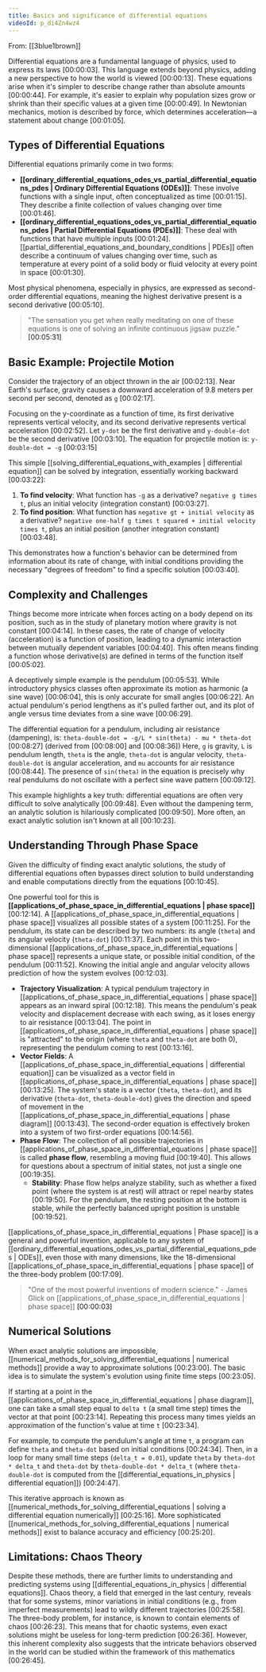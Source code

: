 ```yaml
---
title: Basics and significance of differential equations
videoId: p_di4Zn4wz4
---
```


From: [[3blue1brown]] <br/> 

Differential equations are a fundamental language of physics, used to express its laws <a class="yt-timestamp" data-t="00:00:03">[00:00:03]</a>. This language extends beyond physics, adding a new perspective to how the world is viewed <a class="yt-timestamp" data-t="00:00:13">[00:00:13]</a>. These equations arise when it's simpler to describe change rather than absolute amounts <a class="yt-timestamp" data-t="00:00:44">[00:00:44]</a>. For example, it's easier to explain why population sizes grow or shrink than their specific values at a given time <a class="yt-timestamp" data-t="00:00:49">[00:00:49]</a>. In Newtonian mechanics, motion is described by force, which determines acceleration—a statement about change <a class="yt-timestamp" data-t="00:01:05">[00:01:05]</a>.

## Types of Differential Equations

Differential equations primarily come in two forms:

*   **[[ordinary_differential_equations_odes_vs_partial_differential_equations_pdes | Ordinary Differential Equations (ODEs)]]**: These involve functions with a single input, often conceptualized as time <a class="yt-timestamp" data-t="00:01:15">[00:01:15]</a>. They describe a finite collection of values changing over time <a class="yt-timestamp" data-t="00:01:46">[00:01:46]</a>.
*   **[[ordinary_differential_equations_odes_vs_partial_differential_equations_pdes | Partial Differential Equations (PDEs)]]**: These deal with functions that have multiple inputs <a class="yt-timestamp" data-t="00:01:24">[00:01:24]</a>. [[partial_differential_equations_and_boundary_conditions | PDEs]] often describe a continuum of values changing over time, such as temperature at every point of a solid body or fluid velocity at every point in space <a class="yt-timestamp" data-t="00:01:30">[00:01:30]</a>.

Most physical phenomena, especially in physics, are expressed as second-order differential equations, meaning the highest derivative present is a second derivative <a class="yt-timestamp" data-t="00:05:10">[00:05:10]</a>.

> "The sensation you get when really meditating on one of these equations is one of solving an infinite continuous jigsaw puzzle." <a class="yt-timestamp" data-t="00:05:31">[00:05:31]</a>

## Basic Example: Projectile Motion

Consider the trajectory of an object thrown in the air <a class="yt-timestamp" data-t="00:02:13">[00:02:13]</a>. Near Earth's surface, gravity causes a downward acceleration of 9.8 meters per second per second, denoted as `g` <a class="yt-timestamp" data-t="00:02:17">[00:02:17]</a>.

Focusing on the y-coordinate as a function of time, its first derivative represents vertical velocity, and its second derivative represents vertical acceleration <a class="yt-timestamp" data-t="00:02:52">[00:02:52]</a>.
Let `y-dot` be the first derivative and `y-double-dot` be the second derivative <a class="yt-timestamp" data-t="00:03:10">[00:03:10]</a>. The equation for projectile motion is:
`y-double-dot = -g` <a class="yt-timestamp" data-t="00:03:15">[00:03:15]</a>

This simple [[solving_differential_equations_with_examples | differential equation]] can be solved by integration, essentially working backward <a class="yt-timestamp" data-t="00:03:22">[00:03:22]</a>:
1.  **To find velocity**: What function has `-g` as a derivative? `negative g times t`, plus an initial velocity (integration constant) <a class="yt-timestamp" data-t="00:03:27">[00:03:27]</a>.
2.  **To find position**: What function has `negative gt + initial velocity` as a derivative? `negative one-half g times t squared + initial velocity times t`, plus an initial position (another integration constant) <a class="yt-timestamp" data-t="00:03:48">[00:03:48]</a>.

This demonstrates how a function's behavior can be determined from information about its rate of change, with initial conditions providing the necessary "degrees of freedom" to find a specific solution <a class="yt-timestamp" data-t="00:03:40">[00:03:40]</a>.

## Complexity and Challenges

Things become more intricate when forces acting on a body depend on its position, such as in the study of planetary motion where gravity is not constant <a class="yt-timestamp" data-t="00:04:14">[00:04:14]</a>. In these cases, the rate of change of velocity (acceleration) is a function of position, leading to a dynamic interaction between mutually dependent variables <a class="yt-timestamp" data-t="00:04:40">[00:04:40]</a>. This often means finding a function whose derivative(s) are defined in terms of the function itself <a class="yt-timestamp" data-t="00:05:02">[00:05:02]</a>.

A deceptively simple example is the pendulum <a class="yt-timestamp" data-t="00:05:53">[00:05:53]</a>. While introductory physics classes often approximate its motion as harmonic (a sine wave) <a class="yt-timestamp" data-t="00:06:04">[00:06:04]</a>, this is only accurate for small angles <a class="yt-timestamp" data-t="00:06:22">[00:06:22]</a>. An actual pendulum's period lengthens as it's pulled farther out, and its plot of angle versus time deviates from a sine wave <a class="yt-timestamp" data-t="00:06:29">[00:06:29]</a>.

The differential equation for a pendulum, including air resistance (dampening), is:
`theta-double-dot = -g/L * sin(theta) - mu * theta-dot` <a class="yt-timestamp" data-t="00:08:27">[00:08:27]</a> (derived from <a class="yt-timestamp" data-t="00:08:00">[00:08:00]</a> and <a class="yt-timestamp" data-t="00:08:36">[00:08:36]</a>)
Here, `g` is gravity, `L` is pendulum length, `theta` is the angle, `theta-dot` is angular velocity, `theta-double-dot` is angular acceleration, and `mu` accounts for air resistance <a class="yt-timestamp" data-t="00:08:44">[00:08:44]</a>. The presence of `sin(theta)` in the equation is precisely why real pendulums do not oscillate with a perfect sine wave pattern <a class="yt-timestamp" data-t="00:09:12">[00:09:12]</a>.

This example highlights a key truth: differential equations are often very difficult to solve analytically <a class="yt-timestamp" data-t="00:09:48">[00:09:48]</a>. Even without the dampening term, an analytic solution is hilariously complicated <a class="yt-timestamp" data-t="00:09:50">[00:09:50]</a>. More often, an exact analytic solution isn't known at all <a class="yt-timestamp" data-t="00:10:23">[00:10:23]</a>.

## Understanding Through Phase Space

Given the difficulty of finding exact analytic solutions, the study of differential equations often bypasses direct solution to build understanding and enable computations directly from the equations <a class="yt-timestamp" data-t="00:10:45">[00:10:45]</a>.

One powerful tool for this is **[[applications_of_phase_space_in_differential_equations | phase space]]** <a class="yt-timestamp" data-t="00:12:14">[00:12:14]</a>. A [[applications_of_phase_space_in_differential_equations | phase space]] visualizes all possible states of a system <a class="yt-timestamp" data-t="00:11:25">[00:11:25]</a>. For the pendulum, its state can be described by two numbers: its angle (`theta`) and its angular velocity (`theta-dot`) <a class="yt-timestamp" data-t="00:11:37">[00:11:37]</a>. Each point in this two-dimensional [[applications_of_phase_space_in_differential_equations | phase space]] represents a unique state, or possible initial condition, of the pendulum <a class="yt-timestamp" data-t="00:11:52">[00:11:52]</a>. Knowing the initial angle and angular velocity allows prediction of how the system evolves <a class="yt-timestamp" data-t="00:12:03">[00:12:03]</a>.

*   **Trajectory Visualization**: A typical pendulum trajectory in [[applications_of_phase_space_in_differential_equations | phase space]] appears as an inward spiral <a class="yt-timestamp" data-t="00:12:18">[00:12:18]</a>. This means the pendulum's peak velocity and displacement decrease with each swing, as it loses energy to air resistance <a class="yt-timestamp" data-t="00:13:04">[00:13:04]</a>. The point in [[applications_of_phase_space_in_differential_equations | phase space]] is "attracted" to the origin (where `theta` and `theta-dot` are both 0), representing the pendulum coming to rest <a class="yt-timestamp" data-t="00:13:16">[00:13:16]</a>.
*   **Vector Fields**: A [[applications_of_phase_space_in_differential_equations | differential equation]] can be visualized as a vector field in [[applications_of_phase_space_in_differential_equations | phase space]] <a class="yt-timestamp" data-t="00:13:25">[00:13:25]</a>. The system's state is a vector (`theta`, `theta-dot`), and its derivative (`theta-dot`, `theta-double-dot`) gives the direction and speed of movement in the [[applications_of_phase_space_in_differential_equations | phase diagram]] <a class="yt-timestamp" data-t="00:13:43">[00:13:43]</a>. The second-order equation is effectively broken into a system of two first-order equations <a class="yt-timestamp" data-t="00:14:56">[00:14:56]</a>.
*   **Phase Flow**: The collection of all possible trajectories in [[applications_of_phase_space_in_differential_equations | phase space]] is called **phase flow**, resembling a moving fluid <a class="yt-timestamp" data-t="00:19:40">[00:19:40]</a>. This allows for questions about a spectrum of initial states, not just a single one <a class="yt-timestamp" data-t="00:19:35">[00:19:35]</a>.
    *   **Stability**: Phase flow helps analyze stability, such as whether a fixed point (where the system is at rest) will attract or repel nearby states <a class="yt-timestamp" data-t="00:19:50">[00:19:50]</a>. For the pendulum, the resting position at the bottom is stable, while the perfectly balanced upright position is unstable <a class="yt-timestamp" data-t="00:19:52">[00:19:52]</a>.

[[applications_of_phase_space_in_differential_equations | Phase space]] is a general and powerful invention, applicable to any system of [[ordinary_differential_equations_odes_vs_partial_differential_equations_pdes | ODEs]], even those with many dimensions, like the 18-dimensional [[applications_of_phase_space_in_differential_equations | phase space]] of the three-body problem <a class="yt-timestamp" data-t="00:17:09">[00:17:09]</a>.

> "One of the most powerful inventions of modern science." - James Glick on [[applications_of_phase_space_in_differential_equations | phase space]] <a class="yt-timestamp" data-t="00:00:03">[00:00:03]</a>

## Numerical Solutions

When exact analytic solutions are impossible, [[numerical_methods_for_solving_differential_equations | numerical methods]] provide a way to approximate solutions <a class="yt-timestamp" data-t="00:23:00">[00:23:00]</a>. The basic idea is to simulate the system's evolution using finite time steps <a class="yt-timestamp" data-t="00:23:05">[00:23:05]</a>.

If starting at a point in the [[applications_of_phase_space_in_differential_equations | phase diagram]], one can take a small step equal to `delta t` (a small time step) times the vector at that point <a class="yt-timestamp" data-t="00:23:14">[00:23:14]</a>. Repeating this process many times yields an approximation of the function's value at time `t` <a class="yt-timestamp" data-t="00:23:34">[00:23:34]</a>.

For example, to compute the pendulum's angle at time `t`, a program can define `theta` and `theta-dot` based on initial conditions <a class="yt-timestamp" data-t="00:24:34">[00:24:34]</a>. Then, in a loop for many small time steps (`delta_t = 0.01`), update `theta` by `theta-dot * delta_t` and `theta-dot` by `theta-double-dot * delta_t` (where `theta-double-dot` is computed from the [[differential_equations_in_physics | differential equation]]) <a class="yt-timestamp" data-t="00:24:47">[00:24:47]</a>.

This iterative approach is known as [[numerical_methods_for_solving_differential_equations | solving a differential equation numerically]] <a class="yt-timestamp" data-t="00:25:16">[00:25:16]</a>. More sophisticated [[numerical_methods_for_solving_differential_equations | numerical methods]] exist to balance accuracy and efficiency <a class="yt-timestamp" data-t="00:25:20">[00:25:20]</a>.

## Limitations: Chaos Theory

Despite these methods, there are further limits to understanding and predicting systems using [[differential_equations_in_physics | differential equations]]. Chaos theory, a field that emerged in the last century, reveals that for some systems, minor variations in initial conditions (e.g., from imperfect measurements) lead to wildly different trajectories <a class="yt-timestamp" data-t="00:25:58">[00:25:58]</a>. The three-body problem, for instance, is known to contain elements of chaos <a class="yt-timestamp" data-t="00:26:23">[00:26:23]</a>. This means that for chaotic systems, even exact solutions might be useless for long-term prediction <a class="yt-timestamp" data-t="00:26:36">[00:26:36]</a>. However, this inherent complexity also suggests that the intricate behaviors observed in the world can be studied within the framework of this mathematics <a class="yt-timestamp" data-t="00:26:45">[00:26:45]</a>.